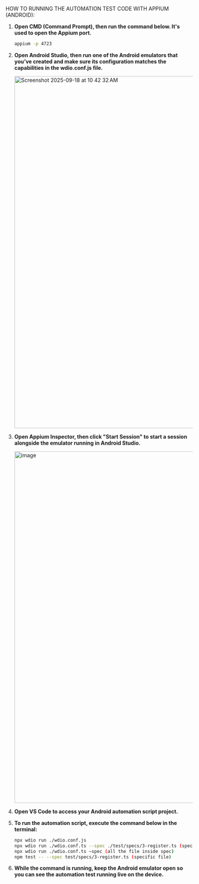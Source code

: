 HOW TO RUNNING THE AUTOMATION TEST CODE WITH APPIUM (ANDROID):

1. **Open CMD (Command Prompt), then run the command below. It's used to open the Appium port.**
   
   ```bash
   appium -p 4723

2. **Open Android Studio, then run one of the Android emulators that you’ve created and make sure its configuration matches the capabilities in the wdio.conf.js file.**
   
   <img width="1512" height="945" alt="Screenshot 2025-09-18 at 10 42 32 AM" src="https://github.com/user-attachments/assets/d849180e-c244-41a2-ae30-fbab971aa89f" />

3. **Open Appium Inspector, then click "Start Session" to start a session alongside the emulator running in Android Studio.**

   <img width="1506" height="944" alt="image" src="https://github.com/user-attachments/assets/df1a9fed-3af5-4229-b505-28ceea00cba4" />

4. **Open VS Code to access your Android automation script project.**

5. **To run the automation script, execute the command below in the terminal:**
   
   ```bash
   npx wdio run ./wdio.conf.js
   npx wdio run ./wdio.conf.ts --spec ./test/specs/3-register.ts (specific file)
   npx wdio run ./wdio.conf.ts —spec (all the file inside spec)
   npm test -- --spec test/specs/3-register.ts (specific file)
   
6. **While the command is running, keep the Android emulator open so you can see the automation test running live on the device.**
